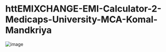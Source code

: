 # httEMIXCHANGE-EMI-Calculator-2-Medicaps-University-MCA-Komal-Mandkriya
![image](https://user-images.githubusercontent.com/109720958/205121863-f051d51a-2532-4c42-81df-e33351e80c22.png)

